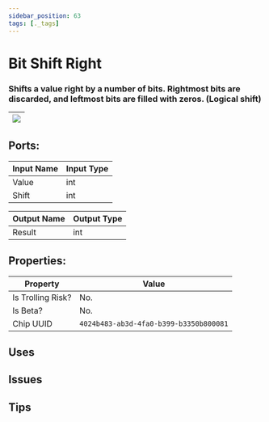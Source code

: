 ```yaml
---
sidebar_position: 63
tags: [._tags]
---
```


# Bit Shift Right


### Shifts a value right by a number of bits. Rightmost bits are discarded, and leftmost bits are filled with zeros. (Logical shift)

| ![](https://images-ext-2.discordapp.net/external/MPmIaQzlEPmgGWlgi-WxBBXt0Bjv_zWPkg1y1f_sy3s/https/www.recroomcircuits.com/image/circuit/absolute-value?width=206&height=108) |
|-----|

## Ports:

| Input Name | Input Type |
|-----------|-----------|
| Value | int |
| Shift | int |

| Output Name | Output Type |
|-----------|-----------|
| Result | int |

## Properties:

| Property  | Value |
|-------------------|-----------|
| Is Trolling Risk? | No. |
| Is Beta? | No. |
| Chip UUID | `4024b483-ab3d-4fa0-b399-b3350b800081` |

## Uses

## Issues

## Tips